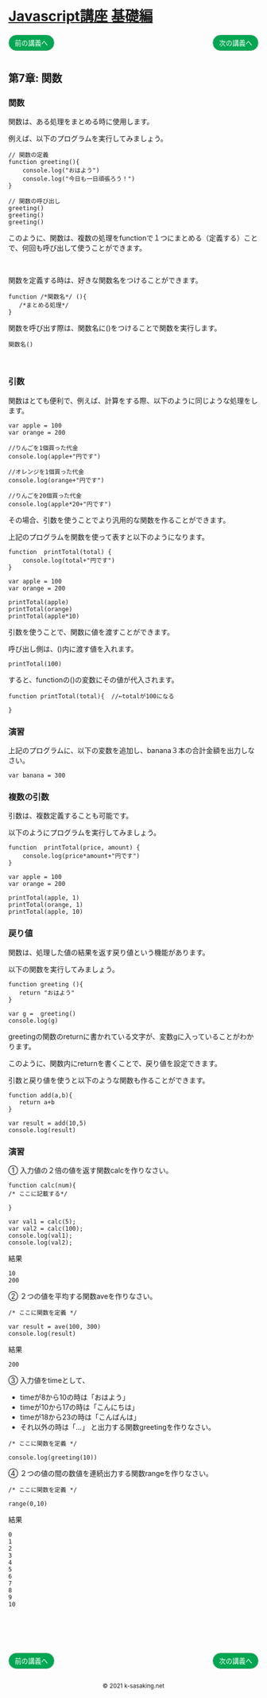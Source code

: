 <style>
.mb {
  margin-bottom: 90px;
}
.mt {
  margin-top: 90px;
}
.box {
  position: relative;
}
.box .box_left {
  position: absolute;
  left: 0;
}
.box .box_right {
  position: absolute;
  right: 0;
}
.btn {
  padding: 6px 12px;
  border-radius: 7em;
  border: solid 1px #ccc;
}
.bg-info {
  background-color: #00a651;
  color: #ffffff;
}
footer {
    text-align: center;
    margin-top: 120px;
    padding: 30px;
}
</style>


# [Javascript講座 基礎編](basic.html)

<div class="box mb">
  <a class="box_left" href="basic6.html">
    <button class="btn bg-info">前の講義へ</button>
  </a>
  <a class="box_right" href="dom1.html">
    <button class="btn bg-info">次の講義へ</button>
  </a>
</div>

## 第7章: 関数

### 関数
関数は、ある処理をまとめる時に使用します。

例えば、以下のプログラムを実行してみましょう。

```
// 関数の定義
function greeting(){
    console.log("おはよう")
    console.log("今日も一日頑張ろう！")
}

// 関数の呼び出し
greeting()
greeting()
greeting()
```

このように、関数は、複数の処理をfunctionで１つにまとめる（定義する）ことで、何回も呼び出して使うことができます。

<br/>

関数を定義する時は、好きな関数名をつけることができます。

```
function /*関数名*/ (){
   /*まとめる処理*/
}
```

関数を呼び出す際は、関数名に()をつけることで関数を実行します。

```
関数名()
```

<br/>

### 引数
関数はとても便利で、例えば、計算をする際、以下のように同じような処理をします。

```
var apple = 100
var orange = 200

//りんごを1個買った代金
console.log(apple+"円です")

//オレンジを1個買った代金
console.log(orange+"円です")

//りんごを20個買った代金
console.log(apple*20+"円です")
```

その場合、引数を使うことでより汎用的な関数を作ることができます。

上記のプログラムを関数を使って表すと以下のようになります。

```
function  printTotal(total) {
    console.log(total+"円です")
}

var apple = 100
var orange = 200

printTotal(apple)
printTotal(orange)
printTotal(apple*10)
```

引数を使うことで、関数に値を渡すことができます。

呼び出し側は、()内に渡す値を入れます。

```
printTotal(100)
```
すると、functionの()の変数にその値が代入されます。

```
function printTotal(total){  //←totalが100になる

}
```


### 演習
上記のプログラムに、以下の変数を追加し、banana３本の合計金額を出力しなさい。

```
var banana = 300
```


### 複数の引数
引数は、複数定義することも可能です。

以下のようにプログラムを実行してみましょう。

```
function  printTotal(price, amount) {
    console.log(price*amount+"円です")
}

var apple = 100
var orange = 200

printTotal(apple, 1)
printTotal(orange, 1)
printTotal(apple, 10)
```



### 戻り値
関数は、処理した値の結果を返す戻り値という機能があります。

以下の関数を実行してみましょう。

```
function greeting (){
   return "おはよう"
}

var g =  greeting()
console.log(g)
```
greetingの関数のreturnに書かれている文字が、変数gに入っていることがわかります。

このように、関数内にreturnを書くことで、戻り値を設定できます。



引数と戻り値を使うと以下のような関数も作ることができます。

```
function add(a,b){
   return a+b
}

var result = add(10,5)
console.log(result)
```



### 演習
① 入力値の２倍の値を返す関数calcを作りなさい。

```
function calc(num){
/* ここに記載する*/

}

var val1 = calc(5);
var val2 = calc(100);
console.log(val1);
console.log(val2);
```
結果

```
10
200
```


② ２つの値を平均する関数aveを作りなさい。

```
/* ここに関数を定義 */

var result = ave(100, 300)
console.log(result)
```

結果

```
200
```


③ 入力値をtimeとして、

- timeが8から10の時は「おはよう」
- timeが10から17の時は「こんにちは」
- timeが18から23の時は「こんばんは」
- それ以外の時は「...」 と出力する関数greetingを作りなさい。

```
/* ここに関数を定義 */

console.log(greeting(10))
```

④ ２つの値の間の数値を連続出力する関数rangeを作りなさい。

```
/* ここに関数を定義 */

range(0,10)
```

結果

```
0
1
2
3
4
5
6
7
8
9
10
```


<div class="box mt mb">
  <a class="box_left" href="basic6.html">
    <button class="btn bg-info">前の講義へ</button>
  </a>
  <a class="box_right" href="dom1.html">
    <button class="btn bg-info">次の講義へ</button>
  </a>
</div>

<footer>
    <small>© 2021 k-sasaking.net</small>
</footer>
